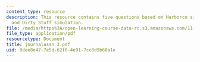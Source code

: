 ```yaml
---
content_type: resource
description: This resource contains five questions based on Harborco simulation, negotiation,
  and Dirty Stuff simulation.
file: /media/https%3A/open-learning-course-data-rc.s3.amazonaws.com/11-255-negotiation-and-dispute-resolution-in-the-public-sector-spring-2005/0dee8e477e5d62f04e917cc8d9b60a1e_journalassn_3.pdf
file_type: application/pdf
resourcetype: Document
title: journalassn_3.pdf
uid: 0dee8e47-7e5d-62f0-4e91-7cc8d9b60a1e
---
```


